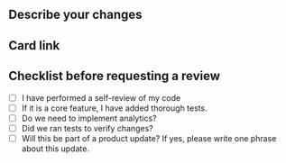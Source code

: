 ## Describe your changes

## Card link

## Checklist before requesting a review

- [ ] I have performed a self-review of my code
- [ ] If it is a core feature, I have added thorough tests.
- [ ] Do we need to implement analytics?
- [ ] Did we ran tests to verify changes?
- [ ] Will this be part of a product update? If yes, please write one phrase about this update.
